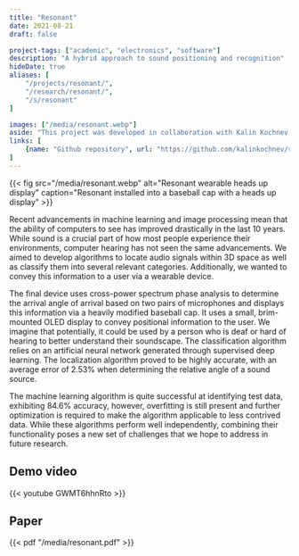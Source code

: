 ```yaml
---
title: "Resonant"
date: 2021-08-21
draft: false

project-tags: ["academic", "electronics", "software"]
description: "A hybrid approach to sound positioning and recognition"
hideDate: true
aliases: [
    "/projects/resonant/",
    "/research/resonant/",
    "/s/resonant"
]

images: ["/media/resonant.webp"]
aside: "This project was developed in collaboration with Kalin Kochnev and Jacob Yanoff for the 2021 Senior Division GCRSEF. It received Highest Honors in the NY State STANYS science and engineering fair"
links: [
    {name: "Github repository", url: "https://github.com/kalinkochnev/resonant", icon: github},
]
---
```


{{< fig src="/media/resonant.webp" alt="Resonant wearable heads up display" caption="Resonant installed into a baseball cap with a heads up display" >}}

Recent advancements in machine learning and image processing mean that the ability of computers to see has improved drastically in the last 10 years. While sound is a crucial part of how most people experience their environments, computer hearing has not seen the same advancements. We aimed to develop algorithms to locate audio signals within 3D space as well as classify them into several relevant categories. Additionally, we wanted to convey this information to a user via a wearable device.

The final device uses cross-power spectrum phase analysis to determine the arrival angle of arrival based on two pairs of microphones and displays this information via a heavily modified baseball cap. It uses a small, brim-mounted OLED display to convey positional information to the user. We imagine that potentially, it could be used by a person who is deaf or hard of hearing to better understand their soundscape. The classification algorithm relies on an artificial neural network generated through supervised deep learning. The localization algorithm proved to be highly accurate, with an average error of 2.53% when determining the relative angle of a sound source.

The machine learning algorithm is quite successful at identifying test data, exhibiting 84.6% accuracy, however, overfitting is still present and further optimization is required to make the algorithm applicable to less contrived data. While these algorithms perform well independently, combining their functionality poses a new set of challenges that we hope to address in future research.

## Demo video

{{< youtube GWMT6hhnRto >}}

## Paper

{{< pdf "/media/resonant.pdf" >}}